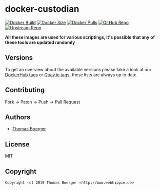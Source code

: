 # docker-custodian

[![Docker Build](https://github.com/toolhippie/docker-custodian/workflows/docker/badge.svg)](https://github.com/toolhippie/docker-custodian/actions?query=workflow%3Adocker) [![Docker Size](https://img.shields.io/docker/image-size/toolhippie/docker-custodian/latest)](https://hub.docker.com/r/toolhippie/docker-custodian) [![Docker Pulls](https://img.shields.io/docker/pulls/toolhippie/docker-custodian)](https://hub.docker.com/r/toolhippie/docker-custodian) [![GitHub Repo](https://img.shields.io/badge/github-repo-yellowgreen)](https://github.com/toolhippie/docker-custodian) [![Upstream Repo](https://img.shields.io/badge/upstream-repo-yellow)](https://github.com/Yelp/docker-custodian)

**All these images are used for various scriptings, it's possible that any of these tools are updated randomly**

## Versions

To get an overview about the available versions please take a look at our [DockerHub tags](https://hub.docker.com/r/toolhippie/docker-custodian/tags/) or [Quay.io tags](https://quay.io/repository/toolhippie/docker-custodian?tab=tags), these lists are always up to date.

## Contributing

Fork -> Patch -> Push -> Pull Request

## Authors

*  [Thomas Boerger](https://github.com/tboerger)

## License

MIT

## Copyright

```console
Copyright (c) 2019 Thomas Boerger <http://www.webhippie.de>
```
